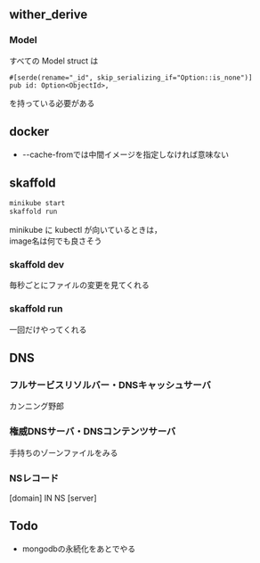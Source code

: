 ## wither_derive
### Model
すべての Model struct は 
```
#[serde(rename="_id", skip_serializing_if="Option::is_none")]
pub id: Option<ObjectId>,
```
を持っている必要がある

## docker
- --cache-fromでは中間イメージを指定しなければ意味ない

## skaffold
```bash
minikube start
skaffold run
```
minikube に kubectl が向いているときは，  
image名は何でも良さそう
### skaffold dev 
毎秒ごとにファイルの変更を見てくれる
### skaffold run
一回だけやってくれる

## DNS
### フルサービスリソルバー・DNSキャッシュサーバ
カンニング野郎
### 権威DNSサーバ・DNSコンテンツサーバ
手持ちのゾーンファイルをみる
### NSレコード
[domain] IN NS [server]

## Todo
- mongodbの永続化をあとでやる
